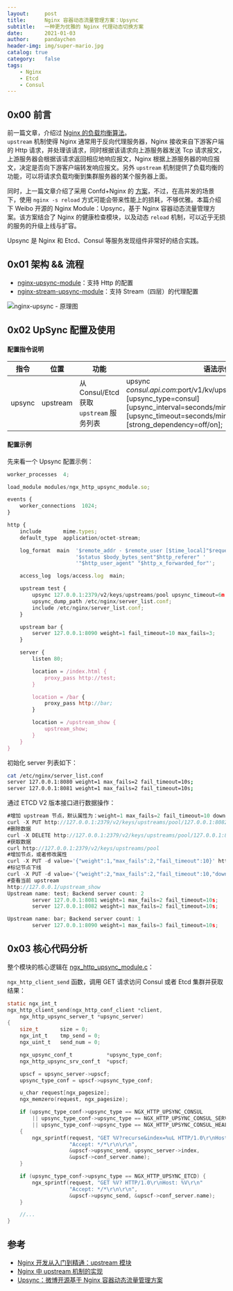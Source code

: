 ```yaml
---
layout:     post
title:      Nginx 容器动态流量管理方案：Upsync
subtitle:   一种更为优雅的 Nginx 代理动态切换方案
date:       2021-01-03
author:     pandaychen
header-img: img/super-mario.jpg
catalog: true
category:   false
tags:
    - Nginx
    - Etcd
    - Consul
---
```


##  0x00    前言
前一篇文章，介绍过 [Nginx 的负载均衡算法](https://pandaychen.github.io/2019/12/15/NGINX-SMOOTH-WEIGHT-ROUNDROBIN-ANALYSIS/)。<br>
`upstream` 机制使得 Nginx 通常用于反向代理服务器，Nginx 接收来自下游客户端的 Http 请求，并处理该请求，同时根据该请求向上游服务器发送 Tcp 请求报文，上游服务器会根据该请求返回相应地响应报文，Nginx 根据上游服务器的响应报文，决定是否向下游客户端转发响应报文。另外 `upstream` 机制提供了负载均衡的功能，可以将请求负载均衡到集群服务器的某个服务器上面。

同时，上一篇文章介绍了采用 Confd+Nginx 的 [方案](https://pandaychen.github.io/2021/01/01/A-GOLANG-CONFD-ANALYSIS/)，不过，在高并发的场景下，使用 `nginx -s reload` 方式可能会带来性能上的损耗，不够优雅。本篇介绍下 Weibo 开源的 Nginx Module：Upsync，基于 Nginx 容器动态流量管理方案。该方案结合了 Nginx 的健康检查模块，以及动态 `reload` 机制，可以近乎无损的服务的升级上线与扩容。

Upsync 是 Nginx 和 Etcd、Consul 等服务发现组件非常好的结合实践。

##  0x01    架构 && 流程
-   [nginx-upsync-module](https://github.com/weibocom/nginx-upsync-module)：支持 Http 的配置
-   [nginx-stream-upsync-module](https://github.com/xiaokai-wang/nginx-stream-upsync-module)：支持 Stream（四层）的代理配置

![nginx-upsync - 原理图]()

##  0x02    UpSync 配置及使用

####    配置指令说明
| 指令 | 位置 | 功能 | 语法示例 | 默认值 |
|------|------------|----------|----------|----------|
| upsync  |  upstream     | 从 Consul/Etcd 获取 `upstream` 服务列表 | upsync $consul.api.com:$port/v1/kv/upstreams/$upstream_name [upsync_type=consul] [upsync_interval=seconds/minutes] [upsync_timeout=seconds/minutes] [strong_dependency=off/on];|upsync_interval=5s upsync_timeout=6m strong_dependency=off|


####    配置示例
先来看一个 Upsync 配置示例：
```JavaScript
worker_processes  4;

load_module modules/ngx_http_upsync_module.so;

events {
    worker_connections  1024;
}

http {
    include       mime.types;
    default_type  application/octet-stream;

    log_format  main  '$remote_addr - $remote_user [$time_local]"$request" '
                      '$status $body_bytes_sent"$http_referer" '
                      '"$http_user_agent" "$http_x_forwarded_for"';

    access_log  logs/access.log  main;

    upstream test {
        upsync 127.0.0.1:2379/v2/keys/upstreams/pool upsync_timeout=6m upsync_interval=500ms upsync_type=etcd strong_dependency=off;
        upsync_dump_path /etc/nginx/server_list.conf;
        include /etc/nginx/server_list.conf;
    }

    upstream bar {
        server 127.0.0.1:8090 weight=1 fail_timeout=10 max_fails=3;
    }

    server {
        listen 80;

        location = /index.html {
            proxy_pass http://test;
        }

        location = /bar {
            proxy_pass http://bar;
        }

        location = /upstream_show {
            upstream_show;
        }
    }
}
```

初始化 server 列表如下：
```bash
cat /etc/nginx/server_list.conf
server 127.0.0.1:8080 weight=1 max_fails=2 fail_timeout=10s;
server 127.0.0.1:8081 weight=1 max_fails=2 fail_timeout=10s;
```

通过 ETCD V2 版本接口进行数据操作：
```JavaScript
#增加 upstream 节点，默认属性为：weight=1 max_fails=2 fail_timeout=10 down=0 backup=0;
curl -X PUT http://127.0.0.1:2379/v2/keys/upstreams/pool/127.0.0.1:8082
#删除数据
curl -X DELETE http://127.0.0.1:2379/v2/keys/upstreams/pool/127.0.0.1:8080
#获取数据
curl http://127.0.0.1:2379/v2/keys/upstreams/pool
#增加节点，或者修改属性
curl -X PUT -d value='{"weight":1,"max_fails":2,"fail_timeout":10}' http://127.0.0.1:2379/v2/keys/upstreams/pool/127.0.0.1:8081
#标记节点下线
curl -X PUT -d value='{"weight":2,"max_fails":2,"fail_timeout":10,"down":1}' http://127.0.0.1:2379/v2/keys/upstreams/pool/127.0.0.1:8082
#查看当前 upstream
http://127.0.0.1/upstream_show
Upstream name: test; Backend server count: 2
        server 127.0.0.1:8081 weight=1 max_fails=2 fail_timeout=10s;
        server 127.0.0.1:8082 weight=1 max_fails=2 fail_timeout=10s;

Upstream name: bar; Backend server count: 1
        server 127.0.0.1:8090 weight=1 max_fails=3 fail_timeout=10s;
```

##  0x03    核心代码分析
整个模块的核心逻辑在 [ngx_http_upsync_module.c](https://github.com/weibocom/nginx-upsync-module/blob/master/src/ngx_http_upsync_module.c)：

`ngx_http_client_send` 函数，调用 GET 请求访问 Consul 或者 Etcd 集群并获取结果：
```c
static ngx_int_t
ngx_http_client_send(ngx_http_conf_client *client,
    ngx_http_upsync_server_t *upsync_server)
{
    size_t       size = 0;
    ngx_int_t    tmp_send = 0;
    ngx_uint_t   send_num = 0;

    ngx_upsync_conf_t           *upsync_type_conf;
    ngx_http_upsync_srv_conf_t  *upscf;

    upscf = upsync_server->upscf;
    upsync_type_conf = upscf->upsync_type_conf;

    u_char request[ngx_pagesize];
    ngx_memzero(request, ngx_pagesize);

    if (upsync_type_conf->upsync_type == NGX_HTTP_UPSYNC_CONSUL
        || upsync_type_conf->upsync_type == NGX_HTTP_UPSYNC_CONSUL_SERVICES
        || upsync_type_conf->upsync_type == NGX_HTTP_UPSYNC_CONSUL_HEALTH)
    {
        ngx_sprintf(request, "GET %V?recurse&index=%uL HTTP/1.0\r\nHost: %V\r\n"
                    "Accept: */*\r\n\r\n",
                    &upscf->upsync_send, upsync_server->index,
                    &upscf->conf_server.name);
    }

    if (upsync_type_conf->upsync_type == NGX_HTTP_UPSYNC_ETCD) {
        ngx_sprintf(request, "GET %V? HTTP/1.0\r\nHost: %V\r\n"
                    "Accept: */*\r\n\r\n",
                    &upscf->upsync_send, &upscf->conf_server.name);
    }

    //...
}
```

##  参考
-   [Nginx 开发从入门到精通：upstream 模块](http://tengine.taobao.org/book/chapter_5.html)
-   [Nginx 中 upstream 机制的实现](https://www.kancloud.cn/digest/understandingnginx/202606)
-   [Upsync：微博开源基于 Nginx 容器动态流量管理方案](https://mp.weixin.qq.com/s?__biz=MzAwMDU1MTE1OQ==&mid=404151075&idx=1&sn=5f3b8c007981a2d048766f808f8c8c98&scene=2&srcid=0223XScbJrOv7noogVX6T60Q&from=timeline&isappinstalled=0#wechat_redirect)